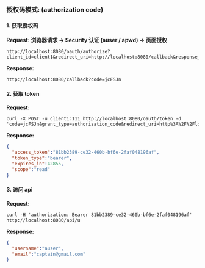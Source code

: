 ### 授权码模式: (authorization code)

#### 1. 获取授权码

**Request: 浏览器请求 -> Security 认证 (auser / apwd) -> 页面授权**

```text
http://localhost:8080/oauth/authorize?client_id=client1&redirect_uri=http://localhost:8080/callback&response_type=code&scope=read
```

**Response:**

```text
http://localhost:8080/callback?code=jcFSJn
```

#### 2. 获取 token

**Request:**

```text
curl -X POST -u client1:111 http://localhost:8080/oauth/token -d 'code=jcFSJn&grant_type=authorization_code&redirect_uri=http%3A%2F%2Flocalhost%3A8080%2Fcallback&scope=read'
```

**Response:**

```json
{
  "access_token":"81bb2389-ce32-460b-bf6e-2faf048196af",
  "token_type":"bearer",
  "expires_in":42855,
  "scope":"read"
}
```

#### 3. 访问 api

**Request:**

```text
curl -H 'authorization: Bearer 81bb2389-ce32-460b-bf6e-2faf048196af' http://localhost:8080/api/u
```

**Response:**

```json
{
  "username":"auser",
  "email":"captain@gmail.com"
}
```